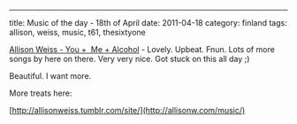 ---
title: Music of the day - 18th of April
date: 2011-04-18
category: finland
tags: allison, weiss, music, t61, thesixtyone

[Allison Weiss - You +  Me + Alcohol](http://www.thesixtyone.com/s/8Pd7ZiwFVrp/ "on t61") \- Lovely. Upbeat. Fnun. Lots of more songs by here on there. Very very nice. Got stuck on this all day ;)

Beautiful. I want more.

More treats here:

[http://allisonweiss.tumblr.com/site/](http://allisonw.com/music/)
